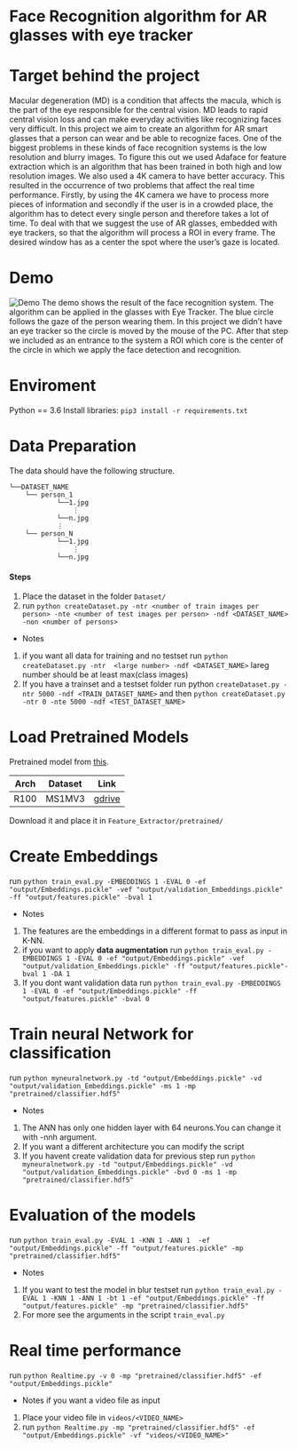 ﻿# Face Recognition algorithm for AR glasses with eye tracker

# Target behind the project
Macular degeneration (MD) is a condition that affects the macula, which is the part of the eye responsible for the central vision. MD leads to rapid central vision loss and can make everyday activities like recognizing faces very difficult. In this project we aim to create an algorithm for AR smart glasses that a person can wear and be able to recognize faces. One of the biggest problems in these kinds of face recognition systems is the low resolution and blurry images. To figure this out we used Adaface for feature extraction which is an algorithm that has been trained in both high and low resolution images. We also used a 4K camera to have better accuracy. This resulted in the occurrence of two problems that affect the real time performance.  Firstly, by using the 4K camera we have to process more pieces of information and secondly if the user is in a crowded place, the algorithm has to detect every single person and therefore takes a lot of time.  To deal with that we suggest the use of AR glasses, embedded with eye trackers, so that the algorithm will process a ROI in every frame. The desired window has as a center the spot where the user’s gaze is located.

# Demo 
![Demo](assets/demo.gif)
The demo shows the result of the face recognition system. The algorithm can be applied in the glasses with Eye Tracker. The blue circle follows the gaze of the person wearing them. In this project we didn’t have an eye tracker so the circle is moved by the mouse of the PC. After that step we included as an entrance to the system a ROI which core is the center of the circle in which we apply the face detection and recognition.

# Enviroment
Python == 3.6
Install libraries: `pip3 install -r requirements.txt`

# Data Preparation
The data should have the following structure.
```
└──DATASET_NAME
    └── person_1
            └──1.jpg
                ⋮
            └──n.jpg
            ⋮
    └── person_N                                                                                  
            └──1.jpg
                ⋮
            └──n.jpg                                                                             
```
#### Steps
1. Place the dataset in the folder `Dataset/`
2. run
    `python createDataset.py -ntr <number of train images per person> -nte <number of test images per person> -ndf <DATASET_NAME> -non <number of persons>`
- Notes
1. if you want all data for training and no testset run
    `python createDataset.py -ntr  <large number> -ndf <DATASET_NAME>`
lareg number should be at least max(class images)
2. If you have a trainset and a testset folder run python `createDataset.py -ntr 5000 -ndf <TRAIN_DATASET_NAME>` and then `python createDataset.py -ntr 0 -nte 5000 -ndf <TEST_DATASET_NAME>`
  
# Load Pretrained Models
Pretrained model from [this](https://github.com/mk-minchul/AdaFace).

| Arch | Dataset    | Link                                                                                         |
|------|------------|----------------------------------------------------------------------------------------------|
| R100 | MS1MV3     | [gdrive](https://drive.google.com/file/d/1hRI8YhlfTx2YMzyDwsqLTOxbyFVOqpSI/view?usp=sharing) |

Download it and place it in `Feature_Extractor/pretrained/`

# Create Embeddings
run 
  `python train_eval.py -EMBEDDINGS 1 -EVAL 0 -ef "output/Embeddings.pickle" -vef "output/validation_Embeddings.pickle" -ff "output/features.pickle" -bval 1`
- Notes
1. The features are the embeddings in a different format to pass as input in K-NN.
2. if you want to apply **data augmentation** run
  `python train_eval.py -EMBEDDINGS 1 -EVAL 0 -ef "output/Embeddings.pickle" -vef "output/validation_Embeddings.pickle" -ff "output/features.pickle"-bval 1 -DA 1`
3. If you dont want validation data run
    `python train_eval.py -EMBEDDINGS 1 -EVAL 0 -ef "output/Embeddings.pickle" -ff "output/features.pickle" -bval 0`

# Train neural Network for classification
run
  `python myneuralnetwork.py -td "output/Embeddings.pickle" -vd "output/validation_Embeddings.pickle" -ms 1 -mp "pretrained/classifier.hdf5"`
- Notes
1. The ANN has only one hidden layer with 64 neurons.You can change it with -nnh <Number of Neurons> argument.
2. If you want a different architecture you can modify the script 
3. If you havent create validation data for previous step run
    `python myneuralnetwork.py -td "output/Embeddings.pickle" -vd "output/validation_Embeddings.pickle" -bvd 0 -ms 1 -mp "pretrained/classifier.hdf5"`

# Evaluation of the models
run
  `python train_eval.py -EVAL 1 -KNN 1 -ANN 1  -ef "output/Embeddings.pickle" -ff "output/features.pickle" -mp "pretrained/classifier.hdf5"`
- Notes
1. If you want to test the model in blur testset run
  `python train_eval.py -EVAL 1 -KNN 1 -ANN 1 -bt 1 -ef "output/Embeddings.pickle" -ff "output/features.pickle" -mp "pretrained/classifier.hdf5"`
2. For more see the arguments in the script `train_eval.py`

# Real time performance
run
  `python Realtime.py -v 0 -mp "pretrained/classifier.hdf5" -ef "output/Embeddings.pickle"`
- Notes
  if you want a video file as input 
1. Place your video file in `videos/<VIDEO_NAME>`
2. run
    `python Realtime.py -mp "pretrained/classifier.hdf5" -ef "output/Embeddings.pickle" -vf "videos/<VIDEO_NAME>"`


